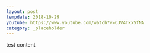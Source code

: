 ```yaml
---
layout: post
tempdate: 2018-10-29
youtube: https://www.youtube.com/watch?v=CJV4TkxSfNA
category: _placeholder
---
```

test content